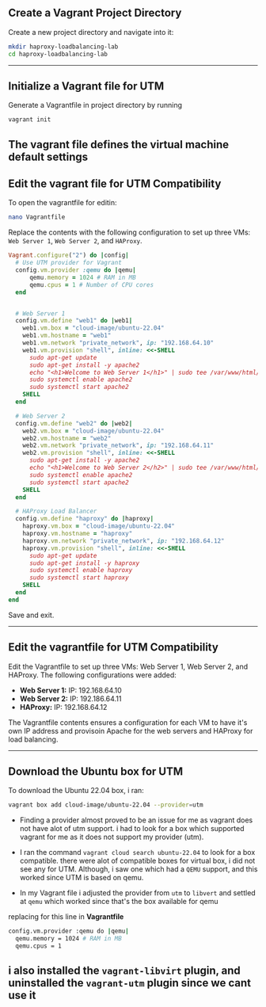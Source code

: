 ## Create a Vagrant Project Directory

Create a new project directory and navigate into it:

```bash
mkdir haproxy-loadbalancing-lab
cd haproxy-loadbalancing-lab
```
---

## **Initialize a Vagrant file for UTM**

Generate a Vagrantfile in project directory by running

```bash
vagrant init
```
The vagrant file defines the virtual machine default settings
---
## **Edit the vagrant file for UTM Compatibility**

To open the vagrantfile for editin:

```bash
nano Vagrantfile
```
Replace the contents with the following configuration to set up three VMs: `Web Server 1`, `Web Server 2`, and `HAProxy`.

```ruby
Vagrant.configure("2") do |config|
  # Use UTM provider for Vagrant
  config.vm.provider :qemu do |qemu|
      qemu.memory = 1024 # RAM in MB
      qemu.cpus = 1 # Number of CPU cores
  end


  # Web Server 1
  config.vm.define "web1" do |web1|
    web1.vm.box = "cloud-image/ubuntu-22.04"
    web1.vm.hostname = "web1"
    web1.vm.network "private_network", ip: "192.168.64.10"
    web1.vm.provision "shell", inline: <<-SHELL
      sudo apt-get update
      sudo apt-get install -y apache2
      echo "<h1>Welcome to Web Server 1</h1>" | sudo tee /var/www/html/index.html
      sudo systemctl enable apache2
      sudo systemctl start apache2
    SHELL
  end

  # Web Server 2
  config.vm.define "web2" do |web2|
    web2.vm.box = "cloud-image/ubuntu-22.04"
    web2.vm.hostname = "web2"
    web2.vm.network "private_network", ip: "192.168.64.11"
    web2.vm.provision "shell", inline: <<-SHELL
      sudo apt-get install -y apache2
      echo "<h1>Welcome to Web Server 2</h2>" | sudo tee /var/www/html/index.html
      sudo systemctl enable apache2
      sudo systemctl start apache2
    SHELL
  end

  # HAProxy Load Balancer
  config.vm.define "haproxy" do |haproxy|
    haproxy.vm.box = "cloud-image/ubuntu-22.04"
    haproxy.vm.hostname = "haproxy"
    haproxy.vm.network "private_network", ip: "192.168.64.12"
    haproxy.vm.provision "shell", inline: <<-SHELL
      sudo apt-get update
      sudo apt-get install -y haproxy
      sudo systemctl enable haproxy
      sudo systemctl start haproxy
    SHELL
  end
end
```
Save and exit.

---

## Edit the vagrantfile for UTM Compatibility

Edit the Vagrantfile to set up three VMs: Web Server 1, Web Server 2, and HAProxy. The following configurations were added:

- **Web Server 1:** IP: 192.168.64.10
- **Web Server 2:** IP: 192.186.64.11
- **HAProxy:** IP: 192.168.64.12

The Vagrantfile contents ensures a configuration for each VM to have it's own IP address and provisoin Apache for the web servers and HAProxy for load balancing.

---

## Download the Ubuntu box for UTM

To download the Ubuntu 22.04 box, i ran:

```bash
vagrant box add cloud-image/ubuntu-22.04 --provider=utm
```
- Finding a provider almost proved to be an issue for me as vagrant does not have alot of utm support. i had to look for a box which supported vagrant for me as it does not support my provider (utm).
- I ran the command `vagrant cloud search ubuntu-22.04` to look for a box compatible. there were alot of compatible boxes for virtual box, i did not see any for UTM. Although, i saw one which had a `QEMU` support, and this worked since UTM is based on qemu.

- In my Vagrant file i adjusted the provider from `utm` to `libvert` and settled at `qemu` which worked since that's the box available for qemu

replacing for this line in **Vagrantfile**
```bash
config.vm.provider :qemu do |qemu|
  qemu.memory = 1024 # RAM in MB
  qemu.cpus = 1 
```
i also installed the `vagrant-libvirt` plugin, and uninstalled the `vagrant-utm` plugin since we cant use it
---


